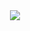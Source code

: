 <!---  
+----------------------------------------------------------------+
|                                                                |  
|              RussianME Roulette (no GitHub actions)            |
|       call https://t1p.de/ReadmeRuReset to rm all rounds       |
|                                                                |
|                   RISKY.BIZ © RIGHTS RESERVED                  |         
|                   MADE BY CASALIOY COLLECTIVE                  | 
|                   WAIT FOUR SECONDS FOR PAINT                  | 
|                                                                | 
|                <img src="http://t1p.de/readmeR">               | 
|                       creator su77ungr                         | 
|                                                                | 
+----------------------------------------------------------------+

+----------------------------------------------------------------+
|     The Temptations of St. Anthony, Berlin-Tempelhof 2019      |
|                            photo                               |
|                                                                | 
|                           IPFS CID                             |
|   bafkreifh4x7viqel2whmh752ujs4afjopvc75yuyu2bpbhaqxsofc2yl5y  |
|                                                                |
|            https://{CID}.ipfs.{gateway-domain}/{CID}           |
|                        creator su77ungr                        |
|                                                                | 
+----------------------------------------------------------------+

+----------------------------------------------------------------+
|                     Synopticon - Banksy, 2023                  |
|                      stable diffusion image                    |
|                                                                | 
|                           IPFS CID                             |
|   bafybeiha2v2ncggz5wdzrpkgg5lvdmd2z7strtird36jmy4jkssyhnqacq  |
|                                                                |
|           https://{CID}.ipfs.{gateway-domain}/{CID}            |
|                        creator su77ungr                        |
|                                                                | 
+----------------------------------------------------------------+

+----------------------------------------------------------------+
|                        Wikipedia.org, 2025                     |
|                        Peter Wessel Zappfe                     |
|                                                                | 
|          1924 bestand er im zweiten Versuch das Examen.        |
|                                                                |
|              Im ersten Versuch löste er eine Aufgabe           |
|                 mit einer sich reimenden Antwort.              |
|                                                                | 
+----------------------------------------------------------------+
---!>

<div align="center">
<br>
<br>
<br>
<br>
<samp>
<h4> 
<img src="https://github.com/user-attachments/assets/83f76d08-e7f4-492c-b284-230e21071d94"></img>
<br><br>
</img>
<br> 
</h4>
</samp>
</a>
<br>
<br>
<br>
<br>

